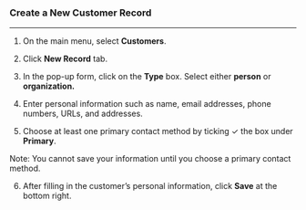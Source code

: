 ### Create a New Customer Record
____________________________________

1. On the main menu, select **Customers**.

2.  Click **New Record** tab. 

3. In the pop-up form, click on the **Type** box. Select either **person** or **organization.**

4. Enter personal information such as name, email addresses, phone numbers, URLs, and addresses.

5. Choose at least one primary contact method by ticking ✓ the box under **Primary**.

Note: You cannot save your information until you choose a primary contact method.

6. After filling in the customer’s personal information, click **Save** at the bottom right.